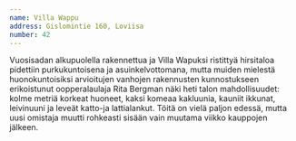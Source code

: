 ```yaml
---
name: Villa Wappu
address: Gislomintie 160, Loviisa
number: 42
---
```

Vuosisadan alkupuolella rakennettua ja  Villa Wapuksi ristittyä hirsitaloa pidettiin purkukuntoisena ja asuinkelvottomana, mutta muiden mielestä huonokuntoisiksi arvioitujen vanhojen rakennusten kunnostukseen erikoistunut oopperalaulaja Rita Bergman näki heti talon mahdollisuudet: kolme metriä korkeat huoneet, kaksi komeaa kakluunia, kauniit ikkunat, leivinuuni ja leveät katto-ja lattialankut.  Töitä on vielä paljon edessä, mutta uusi omistaja muutti rohkeasti sisään vain muutama viikko kauppojen jälkeen.